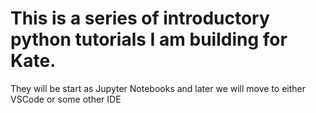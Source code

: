 # This is a series of introductory python tutorials I am building for Kate.

They will be start as Jupyter Notebooks and later we will move to either VSCode or some other IDE


